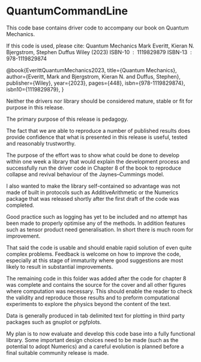 # QuantumCommandLine

This code base contains driver code to accompany our book on Quantum Mechanics.

 If this code is used, please cite:
    Quantum Mechanics
    Mark Everitt, Kieran N. Bjergstrom, Stephen Duffus
    Wiley (2023)
    ISBN-10 ‏ : ‎ 1119829879
    ISBN-13 ‏ : ‎ 978-1119829874
 
 @book{EverittQuantumMechanics2023,
    title={Quantum Mechanics},
    author={Everitt, Mark and Bjergstrom, Kieran N. and Duffus, Stephen},
    publisher={Wiley},
    year={2023},
    pages={448},
    isbn={978-1119829874},
    isbn10={1119829879},
 }
 
 Neither the drivers nor library should be considered mature, stable or fit for purpose in this release.

 The primary purpose of this release is pedagogy.
 
 The fact that we are able to reproduce a number of published results does provide confidence
 that what is presented in this release is useful, tested and reasonably trustworthy.
 
 The purpose of the effort was to show what could be done to develop within one week a library
 that would explain the development process and successfully run the driver code in Chapter 8
 of the book to reproduce collapse and revival behaviour of the Jaynes–Cummings model.
 
 I also wanted to make the library self-contained so advantage was not made of built in
 protocols such as AdditiveArithmetic or the Numerics package that was released shortly after the
 first draft of the code was completed.
 
 Good practice such as logging has yet to be included and no attempt has been made to properly
 optimise any of the methods. In addition features such as tensor product need generalisation.
 In short there is much room for improvement.
 
 That said the code is usable and should enable rapid solution of even quite complex problems.
 Feedback is welcome on how to improve the code, especially at this stage of immaturity where
 good suggestions are most likely to result in substantial improvements.
 
 The remaining code in this folder was added after the code for chapter 8 was complete and
 contains the source for the cover and all other figures where computation was necessary.
 This should enable the reader to check the validity and reproduce those results and to preform
 computational experiments to explore the physics beyond the content of the text.
 
 Data is generally produced in tab delimited text for plotting in third party packages such as
 gnuplot or pgfplots.
 
 My plan is to now evaluate and develop this code base into a fully functional library. Some
 important design choices need to be made (such as the potential to adopt Numerics) and a
 careful evolution is planned before a final  suitable community release is made.
